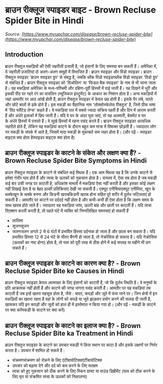 # ब्राउन रीक्लूज स्पाइडर बाइट - Brown Recluse Spider Bite in Hindi
_Source: [https://www.myupchar.com/disease/brown-recluse-spider-bite](https://www.myupchar.com/disease/brown-recluse-spider-bite)_

## Introduction
ब्राउन रीक्लूज मकड़ियों की ऐसी जहरीली प्रजाती है, जो इंसानों के लिए समस्या बन सकती हैं। अमेरिका में, ये जहरीली प्रजातियां दो अलग-अलग समूहों में विभाजित हैं : ब्राउन स्पाइडर और विडो स्पाइडर।
ब्राउन रीक्लूज स्पाइडर 'ब्राउन स्पाइडर ग्रुप' से संबद्ध है, जबकि ब्लैक विडो स्पाइडरब्लैक विडो स्पाइडर 'विडो ग्रुप' से संबंधित हैं।
ब्राउन रीक्लूज स्पाइडर को 'विओलिन' या 'फिडल बैक स्पाइडर' के नाम से भी जाना जाता है। यह मकड़ियां अमेरिका के मध्य-पश्चिमी और दक्षिण-पूर्वी हिस्सों में पाई जाती हैं। यह दिखने में भूरी और इसकी पीठ पर गहरे रंग का वायलिन (म्यूजिकल इंस्ट्रूमेंट) के आकार का निशान होता है।
अन्य मकड़ियों में जहां आमतौर पर आठ आंखें होती हैं, ब्राउन रीक्लूज स्पाइडर में केवल छह होती हैं। इसके पैर लंबे, पतले और छोटे बालों से ढके होते हैं। इस मकड़ी का वैज्ञानिक नाम 'लोक्सोस्केलेस रीक्लूज' है, जिसे ग्रीक भाषा में 'विद स्लैंटेड लेग्स' कहते हैं।
ये मकड़ियां रात में सबसे ज्यादा सक्रिय रहती हैं और दिन में आराम करती हैं और अंधेरे इलाकों में छिप जाती हैं। यदि वे घर के अंदर घुस जाएं, तो यह अलमारी, बेसमेंट व घर के अंधेरे हिस्सों में पनपते हैं। वे सूखे हिस्सों में रहना पसंद करते हैं।
ब्राउन रीक्लूज स्पाइडर अत्यधिक जहरीले होते हैं, लेकिन यह मकड़ियां काटने के दौरान बहुत कम मात्रा में विषाक्त छोड़ती हैं। ज्यादातर लोग नर मकड़ी के संपर्क में आते है, जिसमें मादा मकड़ी के मुकाबले कम जहर होता है।
(और पढ़ें - स्पाइडर बाइट्स क्या होता हैस्पाइडर बाइट्स क्या होता है)

## ब्राउन रीक्लूज स्पाइडर के काटने के संकेत और लक्षण क्या हैं? - Brown Recluse Spider Bite Symptoms in Hindi
ब्राउन रीक्लूज स्पाइडर के काटने से संबंधित कई मिथक हैं। एक आम मिथक यह है कि उनके काटने से हमेशा गंभीर घाव होते हैं और त्वचा के ऊतकों को नुकसान होता है। वास्तव में, ऐसा तब होता है जब मकड़ी कई बार उसी जगह पर काटती है, अधिकांश मामलों में मकड़ियां ऐसा नहीं करती हैं और इसका कोई लक्षण नहीं दिखाई देता है या बेहद हल्की प्रतिक्रियाएं देखी जा सकती हैं।
एक्यूट एनीमियाएक्यूट एनीमिया, खून के थक्केखून के थक्के बनना और किडनी खराबकिडनी खराब होना सहित पूरे शरीर में दुर्लभ जटिलताएं हो सकती हैं।
आमतौर पर काटने पर दर्ददर्द नहीं होता है और कभी-कभी ही ऐसा होता है कि लक्षण समय के साथ खराब होते जाते हैं। ज्यादातर यह मकड़ियां जांघ, ऊपरी बांह और छाती पर काटती हैं।
यदि त्वचा रिएक्शन करती करती है, तो पहले घंटे में व्यक्ति को निम्नलिखित समस्याएं हो सकती हैं
- लालिमा
- सूजनसूजन
- जलनजलन
अगले 2 से 6 घंटों में प्रभावित हिस्सा दर्दनाक हो जाता है और छाला बन सकता है। यदि प्रभावित हिस्सा 12 से 24 घंटे के भीतर बैंगनी हो जाता है, तो नेक्रोसिस हो सकता है। यदि नेक्रोसिस (ऊतकों का नष्ट होना) होता है, तो घाव को पूरी तरह से ठीक होने में कई सप्ताह या महीने भी लग सकते हैं।

## ब्राउन रीक्लूज स्पाइडर के काटने का कारण क्या है? - Brown Recluse Spider Bite ke Causes in Hindi
ब्राउन रीक्लूज स्पाइडर केवल आत्मरक्षा के लिए इंसानों को काटती हैं, जो कि दुर्लभ स्थिति है। वे मनुष्यों के प्रति आक्रामक नहीं होती हैं और काटने की जगह भागना पसंद करती हैं।
आमतौर पर यह मकड़ियां तब काटती हैं जब इन्हें खतरा महसूस होता है, जैसे : चादर, कपड़ों और जूते में फंस जाने पर।
जिन क्षेत्रों में इन मकड़ियों का खतरा रहता है वहां के लोगों को कपड़े या जूते झाड़कर प्रयोग करने की सलाह दी जाती है, खासकर यदि इन कपड़ों और जूतों को हाल ही में इस्तेमाल न किया गया हो।
(और पढ़ें - मकड़ी के काटने पर क्या करेंमकड़ी के काटने पर क्या करें)

## ब्राउन रीक्लूज स्पाइडर के काटने का इलाज क्या है? - Brown Recluse Spider Bite ka Treatment in Hindi
ब्राउन रीक्लूज स्पाइडर के काटने का उपचार मकड़ी ने किस स्थान पर काटा है और इसके लक्षणों पर निर्भर करता है। उपचार में शामिल हो सकते हैं :
- संक्रमणसंक्रमण को रोकने के लिए एंटीबायोटिक्सएंटीबायोटिक्स
- उपचार को बढ़ावा देने और दर्द को कम करने के लिए मलहम
- त्वचा को हुए नुकसान को ठीक करने के लिए स्किन ग्राफ्ट या वाउंड डिब्रीमेंट (घाव को ठीक करने के लिए मृत या संक्रमित त्वचा के ऊतकों को निकालना)

